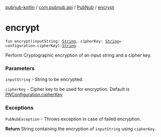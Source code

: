 [pubnub-kotlin](../../index.md) / [com.pubnub.api](../index.md) / [PubNub](index.md) / [encrypt](./encrypt.md)

# encrypt

`fun encrypt(inputString: `[`String`](https://kotlinlang.org/api/latest/jvm/stdlib/kotlin/-string/index.html)`, cipherKey: `[`String`](https://kotlinlang.org/api/latest/jvm/stdlib/kotlin/-string/index.html)` = configuration.cipherKey): `[`String`](https://kotlinlang.org/api/latest/jvm/stdlib/kotlin/-string/index.html)

Perform Cryptographic encryption of an input string and a cipher key.

### Parameters

`inputString` - String to be encrypted.

`cipherKey` - Cipher key to be used for encryption. Default is [PNConfiguration.cipherKey](../-p-n-configuration/cipher-key.md)

### Exceptions

`PubNubException` - Throws exception in case of failed encryption.

**Return**
String containing the encryption of `inputString` using `cipherKey`.

